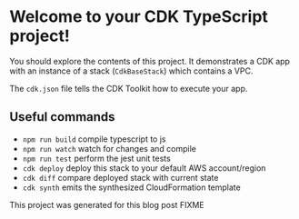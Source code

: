 # Welcome to your CDK TypeScript project!

You should explore the contents of this project. It demonstrates a CDK app with an instance of a stack (`CdkBaseStack`)
which contains a VPC.

The `cdk.json` file tells the CDK Toolkit how to execute your app.

## Useful commands

 * `npm run build`   compile typescript to js
 * `npm run watch`   watch for changes and compile
 * `npm run test`    perform the jest unit tests
 * `cdk deploy`      deploy this stack to your default AWS account/region
 * `cdk diff`        compare deployed stack with current state
 * `cdk synth`       emits the synthesized CloudFormation template

This project was generated for this blog post FIXME